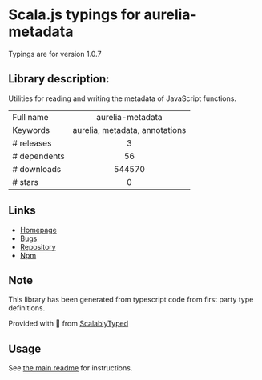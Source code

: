 
# Scala.js typings for aurelia-metadata

Typings are for version 1.0.7

## Library description:
Utilities for reading and writing the metadata of JavaScript functions.

|                    |                 |
| ------------------ | :-------------: |
| Full name          | aurelia-metadata |
| Keywords           | aurelia, metadata, annotations |
| # releases         | 3 |
| # dependents       | 56 |
| # downloads        | 544570 |
| # stars            | 0 |

## Links
- [Homepage](http://aurelia.io)
- [Bugs](https://github.com/aurelia/metadata/issues)
- [Repository](https://github.com/aurelia/metadata)
- [Npm](https://www.npmjs.com/package/aurelia-metadata)
    


## Note
This library has been generated from typescript code from first party type definitions.

Provided with :purple_heart: from [ScalablyTyped](https://github.com/oyvindberg/ScalablyTyped)

## Usage
See [the main readme](../../readme.md) for instructions.


